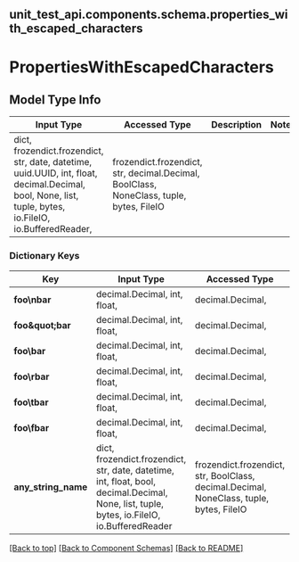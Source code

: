 <a name="top"></a>
## unit_test_api.components.schema.properties_with_escaped_characters
# PropertiesWithEscapedCharacters

## Model Type Info
Input Type | Accessed Type | Description | Notes
------------ | ------------- | ------------- | -------------
dict, frozendict.frozendict, str, date, datetime, uuid.UUID, int, float, decimal.Decimal, bool, None, list, tuple, bytes, io.FileIO, io.BufferedReader,  | frozendict.frozendict, str, decimal.Decimal, BoolClass, NoneClass, tuple, bytes, FileIO |  | 

### Dictionary Keys
Key | Input Type | Accessed Type | Description | Notes
------------ | ------------- | ------------- | ------------- | -------------
**foo\nbar** | decimal.Decimal, int, float,  | decimal.Decimal,  |  | [optional] 
**foo\&quot;bar** | decimal.Decimal, int, float,  | decimal.Decimal,  |  | [optional] 
**foo\\bar** | decimal.Decimal, int, float,  | decimal.Decimal,  |  | [optional] 
**foo\rbar** | decimal.Decimal, int, float,  | decimal.Decimal,  |  | [optional] 
**foo\tbar** | decimal.Decimal, int, float,  | decimal.Decimal,  |  | [optional] 
**foo\fbar** | decimal.Decimal, int, float,  | decimal.Decimal,  |  | [optional] 
**any_string_name** | dict, frozendict.frozendict, str, date, datetime, int, float, bool, decimal.Decimal, None, list, tuple, bytes, io.FileIO, io.BufferedReader | frozendict.frozendict, str, BoolClass, decimal.Decimal, NoneClass, tuple, bytes, FileIO | any string name can be used but the value must be the correct type | [optional]

[[Back to top]](#top) [[Back to Component Schemas]](../../../README.md#Component-Schemas) [[Back to README]](../../../README.md)